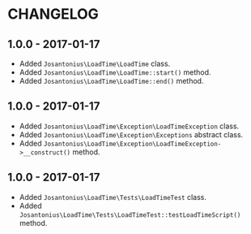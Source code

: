 # CHANGELOG

## 1.0.0 - 2017-01-17
* Added `Josantonius\LoadTime\LoadTime` class.
* Added `Josantonius\LoadTime\LoadTime::start()` method.
* Added `Josantonius\LoadTime\LoadTime::end()` method.

## 1.0.0 - 2017-01-17
* Added `Josantonius\LoadTime\Exception\LoadTimeException` class.
* Added `Josantonius\LoadTime\Exception\Exceptions` abstract class.
* Added `Josantonius\LoadTime\Exception\LoadTimeException->__construct()` method.

## 1.0.0 - 2017-01-17
* Added `Josantonius\LoadTime\Tests\LoadTimeTest` class.
* Added `Josantonius\LoadTime\Tests\LoadTimeTest::testLoadTimeScript()` method.
